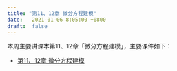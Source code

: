 ```yaml
---
title: "第11、12章 微分方程建模"
date:   2021-01-06 8:05:00 +0800
draft:  false
---
```


本周主要讲课本第11、12章「微分方程建模」，主要课件如下：

- [第11、12章 微分方程建模](./chap11.pdf)
